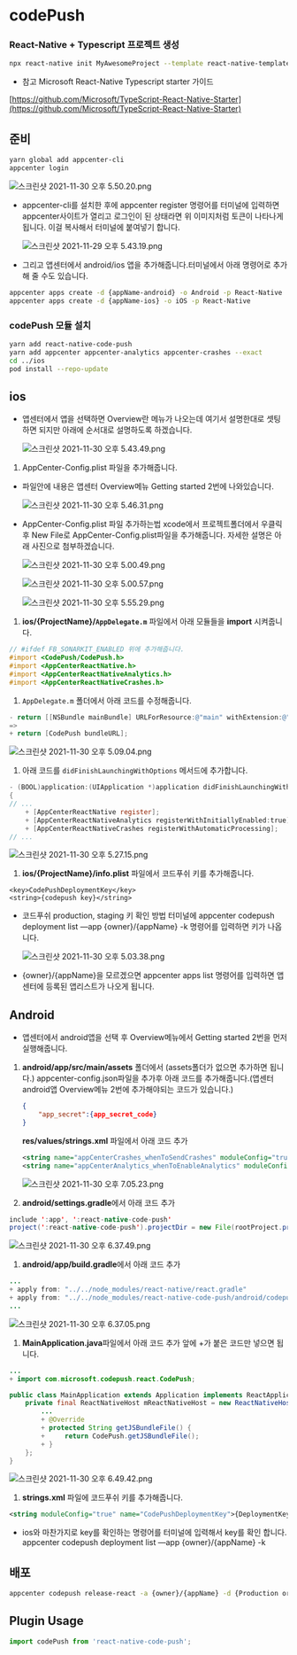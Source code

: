 # codePush

### React-Native + Typescript 프로젝트 생성

```bash
npx react-native init MyAwesomeProject --template react-native-template-typescript
```

* 참고 Microsoft React-Native Typescript starter 가이드

[https://github.com/Microsoft/TypeScript-React-Native-Starter](https://github.com/Microsoft/TypeScript-React-Native-Starter)

## 준비

```bash
yarn global add appcenter-cli
appcenter login
```

![스크린샷 2021-11-30 오후 5.50.20.png](https://s3-us-west-2.amazonaws.com/secure.notion-static.com/d952660a-a067-466c-aeb9-3f9ac0b945ee/스크린샷_2021-11-30_오후_5.50.20.png)

- appcenter-cli를 설치한 후에 appcenter register 명령어를 터미널에 입력하면 appcenter사이트가 열리고 로그인이 된 상태라면 위 이미지처럼 토큰이 나타나게 됩니다. 이걸 복사해서 터미널에 붙여넣기 합니다.
    
    ![스크린샷 2021-11-29 오후 5.43.19.png](https://s3-us-west-2.amazonaws.com/secure.notion-static.com/9aee2dd1-36b8-49c1-b9fd-39480c942ecc/스크린샷_2021-11-29_오후_5.43.19.png)
    
- 그리고 앱센터에서 android/ios 앱을 추가해줍니다.터미널에서 아래 명령어로 추가해 줄 수도 있습니다.

```bash
appcenter apps create -d {appName-android} -o Android -p React-Native
appcenter apps create -d {appName-ios} -o iOS -p React-Native
```

### codePush 모듈 설치

```bash
yarn add react-native-code-push
yarn add appcenter appcenter-analytics appcenter-crashes --exact
cd ../ios
pod install --repo-update
```

## ios

- 앱센터에서 앱을 선택하면  Overview란 메뉴가 나오는데 여기서 설명한대로 셋팅하면 되지만 아래에 순서대로 설명하도록 하겠습니다.
    
    ![스크린샷 2021-11-30 오후 5.43.49.png](https://s3-us-west-2.amazonaws.com/secure.notion-static.com/b2035bde-865d-4be0-906e-03f6bb9feecf/스크린샷_2021-11-30_오후_5.43.49.png)
    

1. AppCenter-Config.plist 파일을 추가해줍니다. 
- 파일안에 내용은 앱센터 Overview메뉴 Getting started 2번에 나와있습니다.
    
    ![스크린샷 2021-11-30 오후 5.46.31.png](https://s3-us-west-2.amazonaws.com/secure.notion-static.com/485c8fdb-f6d7-4da7-90e4-917cb79519f9/스크린샷_2021-11-30_오후_5.46.31.png)
    
- AppCenter-Config.plist 파일 추가하는법
xcode에서 프로젝트폴더에서 우클릭 후 New File로 AppCenter-Config.plist파일을 추가해줍니다. 자세한 설명은 아래 사진으로 첨부하겠습니다.
    
    ![스크린샷 2021-11-30 오후 5.00.49.png](https://s3-us-west-2.amazonaws.com/secure.notion-static.com/8598d630-c7bf-4e82-9ac4-73888dc50854/스크린샷_2021-11-30_오후_5.00.49.png)
    
    ![스크린샷 2021-11-30 오후 5.00.57.png](https://s3-us-west-2.amazonaws.com/secure.notion-static.com/d663b885-d0f9-44bd-8ce4-6674f8d098d5/스크린샷_2021-11-30_오후_5.00.57.png)
    
    ![스크린샷 2021-11-30 오후 5.55.29.png](https://s3-us-west-2.amazonaws.com/secure.notion-static.com/aab99bef-a23d-4680-8a09-218129649322/스크린샷_2021-11-30_오후_5.55.29.png)
    

1. **ios/{ProjectName}/`AppDelegate.m`** 파일에서 아래 모듈들을 **import** 시켜줍니다.

```objectivec
// #ifdef FB_SONARKIT_ENABLED 위에 추가해줍니다.
#import <CodePush/CodePush.h>
#import <AppCenterReactNative.h>
#import <AppCenterReactNativeAnalytics.h>
#import <AppCenterReactNativeCrashes.h>
```

1. `AppDelegate.m` 폴더에서 아래 코드를 수정해줍니다.

```objectivec
- return [[NSBundle mainBundle] URLForResource:@"main" withExtension:@"jsbundle"];
=>
+ return [CodePush bundleURL];
```

![스크린샷 2021-11-30 오후 5.09.04.png](https://s3-us-west-2.amazonaws.com/secure.notion-static.com/af90c251-d393-4ffe-945c-1ebc2601add2/스크린샷_2021-11-30_오후_5.09.04.png)

1. 아래 코드를 `didFinishLaunchingWithOptions` 메서드에 추가합니다.

```objectivec
- (BOOL)application:(UIApplication *)application didFinishLaunchingWithOptions:(NSDictionary *)launchOptions
{
// ... 
	+ [AppCenterReactNative register];
	+ [AppCenterReactNativeAnalytics registerWithInitiallyEnabled:true];
	+ [AppCenterReactNativeCrashes registerWithAutomaticProcessing];
// ...
```

![스크린샷 2021-11-30 오후 5.27.15.png](https://s3-us-west-2.amazonaws.com/secure.notion-static.com/e5517ee2-6e91-43cc-bc5a-d105a9a1f930/스크린샷_2021-11-30_오후_5.27.15.png)

1. **ios/{ProjectName}/info.plist** 파일에서 코드푸쉬 키를 추가해줍니다.

```
<key>CodePushDeploymentKey</key>
<string>{codepush key}</string>
```

- 코드푸쉬 production, staging 키 확인 방법
터미널에 appcenter codepush deployment list —app {owner}/{appName} -k 명령어를 입력하면 키가 나옵니다.
    
    ![스크린샷 2021-11-30 오후 5.03.38.png](https://s3-us-west-2.amazonaws.com/secure.notion-static.com/499587e7-7416-4a93-8fb2-0a531dea83d5/스크린샷_2021-11-30_오후_5.03.38.png)
    
- {owner}/{appName}을 모르겠으면 appcenter apps list 명령어를 입력하면 앱센터에 등록된 앱리스트가 나오게 됩니다.

## Android

- 앱센터에서 android앱을 선택 후 Overview메뉴에서 Getting started 2번을 먼저 실행해줍니다.

1. **android/app/src/main/assets** 폴더에서 (assets폴더가 없으면 추가하면 됩니다.) 
appcenter-config.json파일을 추가후 아래 코드를 추가해줍니다.(앱센터 android앱 Overview메뉴 2번에 추가해야되는 코드가 있습니다.)
    
    ```json
    {
    	"app_secret":{app_secret_code}
    }
    ```
    
    **res/values/strings.xml** 파일에서 아래 코드 추가
    
    ```xml
    <string name="appCenterCrashes_whenToSendCrashes" moduleConfig="true" translatable="false">DO_NOT_ASK_JAVASCRIPT</string>
    <string name="appCenterAnalytics_whenToEnableAnalytics" moduleConfig="true" translatable="false">ALWAYS_SEND</string>
    ```
    
    ![스크린샷 2021-11-30 오후 7.05.23.png](https://s3-us-west-2.amazonaws.com/secure.notion-static.com/1f129b79-f1a8-436e-b575-e0e89c3dce72/스크린샷_2021-11-30_오후_7.05.23.png)
    

1. **android/settings.gradle**에서 아래 코드 추가

```java
include ':app', ':react-native-code-push'
project(':react-native-code-push').projectDir = new File(rootProject.projectDir, '../node_modules/react-native-code-push/android/app')
```

![스크린샷 2021-11-30 오후 6.37.49.png](https://s3-us-west-2.amazonaws.com/secure.notion-static.com/08e3986a-c4f7-48bb-8354-c8aa42c5795f/스크린샷_2021-11-30_오후_6.37.49.png)

1. **android/app/build.gradle**에서 아래 코드 추가

```java
...
+ apply from: "../../node_modules/react-native/react.gradle"
+ apply from: "../../node_modules/react-native-code-push/android/codepush.gradle"
...
```

![스크린샷 2021-11-30 오후 6.37.05.png](https://s3-us-west-2.amazonaws.com/secure.notion-static.com/f854150f-d210-4ea8-bc5e-c862a8388d0f/스크린샷_2021-11-30_오후_6.37.05.png)

1. **MainApplication.java**파일에서 아래 코드 추가 앞에 +가 붙은 코드만 넣으면 됩니다.

```java
...
+ import com.microsoft.codepush.react.CodePush;

public class MainApplication extends Application implements ReactApplication {
    private final ReactNativeHost mReactNativeHost = new ReactNativeHost(this) {
        ...
        + @Override
        + protected String getJSBundleFile() {
        +     return CodePush.getJSBundleFile();
        + }
    };
}
```

![스크린샷 2021-11-30 오후 6.49.42.png](https://s3-us-west-2.amazonaws.com/secure.notion-static.com/9a87bb9d-71b4-48b9-a2cc-b6dab59f0255/스크린샷_2021-11-30_오후_6.49.42.png)

1. **strings.xml** 파일에 코드푸쉬 키를 추가해줍니다.

```xml
<string moduleConfig="true" name="CodePushDeploymentKey">{DeploymentKey}</string>
```

- ios와 마찬가지로 key를 확인하는 명령어를 터미널에 입력해서 key를 확인 합니다.
appcenter codepush deployment list —app {owner}/{appName} -k

## 배포

```bash
appcenter codepush release-react -a {owner}/{appName} -d {Production or Staging}
```

## **Plugin Usage**

```jsx
import codePush from 'react-native-code-push';

```
